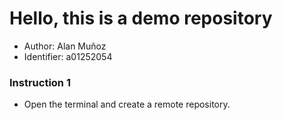 # Hello, this is a demo repository

- Author: Alan Muñoz
- Identifier: a01252054

### Instruction 1

- Open the terminal and create a remote repository.
